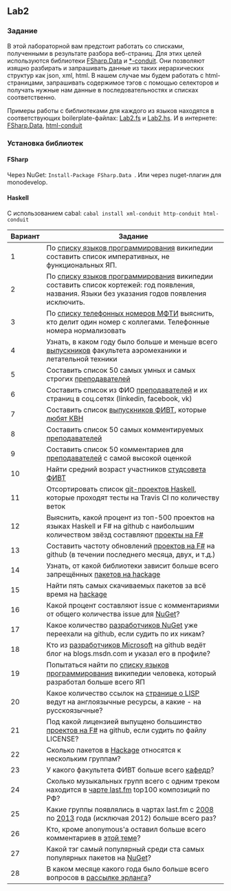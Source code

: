 ## Lab2
### Задание

В этой лабораторной вам предстоит работать со списками, полученными в результате разбора веб-страниц.
Для этих целей используются библиотеки [FSharp.Data](https://fsharp.github.io/FSharp.Data/library/HtmlParser.html) и [*-conduit](https://github.com/snoyberg/xml). Они позволяют изящно разбирать и запрашивать данные из таких иерархических структур как json, xml, html. В нашем случае мы будем работать с html-страницами, запрашивать содержимое тэгов с помощью селекторов и получать нужные нам данные в последовательностях и списках соответственно.

Примеры работы с библиотеками для каждого из языков находятся в соответствующих boilerplate-файлах: [Lab2.fs](./Lab2.fs) и [Lab2.hs](./Lab2.hs). И в интернете: [FSharp.Data](https://fsharp.github.io/FSharp.Data/library/HtmlParser.html), [html-conduit](https://www.fpcomplete.com/school/starting-with-haskell/libraries-and-frameworks/text-manipulation/tagsoup)

### Установка библиотек
#### FSharp
Через NuGet: `Install-Package FSharp.Data `. Или через nuget-плагин для monodevelop.
#### Haskell
С использованием cabal: `cabal install xml-conduit http-conduit html-conduit`

|Вариант|Задание|
|---|---|
|1|По [списку языков программирования](http://en.wikipedia.org/wiki/List_of_programming_languages) википедии составить список императивных, не функциональных ЯП.|
|2|По [списку языков программирования](http://en.wikipedia.org/wiki/List_of_programming_languages) википедии составить список кортежей: год  появления, названия. Языки без указания годов появления исключить.|
|3|По [списку телефонных номеров МФТИ](http://mipt.ru/about/general/contacts/phones.php) выяснить, кто делит один номер с коллегами. Телефонные номера нормализовать|
|4|Узнать, в каком году было больше и меньше всего [выпускников](http://mipt.ru/dafe/graduaters/) факультета аэромеханики и летательной техники|
|5|Составить список 50 самых умных и самых строгих [преподавателей](http://wikimipt.org/index.php?title=%D0%9A%D0%B0%D1%82%D0%B5%D0%B3%D0%BE%D1%80%D0%B8%D1%8F:%D0%9F%D1%80%D0%B5%D0%BF%D0%BE%D0%B4%D0%B0%D0%B2%D0%B0%D1%82%D0%B5%D0%BB%D0%B8_%D0%BF%D0%BE_%D0%B0%D0%BB%D1%84%D0%B0%D0%B2%D0%B8%D1%82%D1%83)|
|6|Составить список из ФИО [преподавателей](http://wikimipt.org/index.php?title=%D0%9A%D0%B0%D1%82%D0%B5%D0%B3%D0%BE%D1%80%D0%B8%D1%8F:%D0%9F%D1%80%D0%B5%D0%BF%D0%BE%D0%B4%D0%B0%D0%B2%D0%B0%D1%82%D0%B5%D0%BB%D0%B8_%D0%BF%D0%BE_%D0%B0%D0%BB%D1%84%D0%B0%D0%B2%D0%B8%D1%82%D1%83) и их страниц в соц.сетях (linkedin, facebook, vk)|
|7|Составить список [выпускников ФИВТ](https://vk.com/fivtmipt), которые [любят КВН](https://vk.com/ligakvnmfti)|
|8|Составить список 50 самых комментируемых [преподавателей](http://wikimipt.org/index.php?title=%D0%9A%D0%B0%D1%82%D0%B5%D0%B3%D0%BE%D1%80%D0%B8%D1%8F:%D0%9F%D1%80%D0%B5%D0%BF%D0%BE%D0%B4%D0%B0%D0%B2%D0%B0%D1%82%D0%B5%D0%BB%D0%B8_%D0%BF%D0%BE_%D0%B0%D0%BB%D1%84%D0%B0%D0%B2%D0%B8%D1%82%D1%83)|
|9|Составить список 50 комментариев для [преподавателей](http://wikimipt.org/index.php?title=%D0%9A%D0%B0%D1%82%D0%B5%D0%B3%D0%BE%D1%80%D0%B8%D1%8F:%D0%9F%D1%80%D0%B5%D0%BF%D0%BE%D0%B4%D0%B0%D0%B2%D0%B0%D1%82%D0%B5%D0%BB%D0%B8_%D0%BF%D0%BE_%D0%B0%D0%BB%D1%84%D0%B0%D0%B2%D0%B8%D1%82%D1%83) с самой высокой оценкой|
|10|Найти средний возраст участников [студсовета ФИВТ](http://vk.com/stfivt)|
|11|Отсортировать список [git-проектов Haskell](https://github.com/haskell), которые проходят тесты на Travis CI по количеству веток|
|12|Выяснить, какой процент из топ-500 проектов на языках Haskell и F# на github с наибольшим количеством звёзд составляют [проекты на F#](https://github.com/search?utf8=%E2%9C%93&q=language%3AF%23&type=Repositories&ref=advsearch&l=F%23)|
|13|Составить частоту обновлений [проектов на F#](https://github.com/search?utf8=%E2%9C%93&q=language%3AF%23&type=Repositories&ref=advsearch&l=F%23) на github (в течении последнего месяца, двух, и т.д.)|
|14|Узнать, от какой библиотеки зависит больше всего запрещённых [пакетов на hackage](http://hackage.haskell.org/packages/deprecated)|
|15|Найти пять самых скачиваемых пакетов за всё время на [hackage](http://hackage.haskell.org/packages/top)|
|16|Какой процент составляют issue с комментариями от общего количества issue для [NuGet](https://github.com/nuget/home/issues?page=1&q=is%3Aissue+is%3Aopen)?|
|17|Какое количество [разработчиков NuGet](https://nuget.codeplex.com/team/view) уже переехали на github, если судить по их никам?|
|18|Кто из [разработчиков Microsoft](https://github.com/Microsoft) на github ведёт блог на blogs.msdn.com и указал его в профиле?|
|19|Попытаться найти по [списку языков программирования](http://en.wikipedia.org/wiki/List_of_programming_languages) википедии человека, который разработал больше всего ЯП|
|20|Какое количество ссылок на [странице о LISP](https://www.linux.org.ru/wiki/en/%D0%A7%D0%B0%D1%81%D1%82%D1%8C_1._%D0%9E%D0%B1%D1%89%D0%B8%D0%B5_%D0%B2%D0%BE%D0%BF%D1%80%D0%BE%D1%81%D1%8B_%D0%BE_Lisp) ведут на англоязычные ресурсы, а какие - на русскоязычные?|
|21|Под какой лицензией выпущено большинство [проектов на F#](https://github.com/search?utf8=%E2%9C%93&q=language%3AF%23&type=Repositories&ref=advsearch&l=F%23) на github, если судить по файлу LICENSE?|
|22|Сколько пакетов в [Hackage](http://hackage.haskell.org/packages/) относятся к нескольким группам?
|23|У какого факультета ФИВТ больше всего [кафедр](http://wikimipt.org/wiki/%D0%9A%D0%B0%D1%82%D0%B5%D0%B3%D0%BE%D1%80%D0%B8%D1%8F:%D0%9A%D0%B0%D1%84%D0%B5%D0%B4%D1%80%D1%8B_%D0%BF%D0%BE_%D0%B0%D0%BB%D1%84%D0%B0%D0%B2%D0%B8%D1%82%D1%83)?
|24|Сколько музыкальных групп всего с одним треком находится в [чарте last.fm](http://www.last.fm/charts/tracks/top/place/Russian+Federation?limit=100) top100 композиций по РФ?|
|25|Какие группы появлялись в чартах last.fm с [2008](http://www.last.fm/bestof/2008) по [2013](http://www.last.fm/bestof/2013) года (исключая 2012) больше всего раз?|
|26|Кто, кроме anonymous'а оставил больше всего комментариев в [этой теме](https://www.linux.org.ru/news/google/11404954)?|
|27|Какой тэг самый популярный среди ста самых популярных пакетов на [NuGet](https://www.nuget.org/stats/packages)?
|28|В каком месяце какого года было больше всего вопросов в [рассылке эрланга](http://erlang.org/pipermail/erlang-questions/)?|
